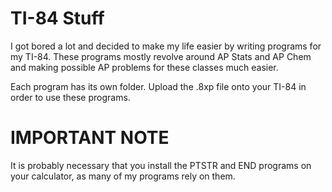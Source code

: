 # TI-84 Stuff

I got bored a lot and decided to make my life easier by writing programs for my 
TI-84. These programs mostly revolve around AP Stats and AP Chem and making 
possible AP problems for these classes much easier.

Each program has its own folder. Upload the .8xp file onto your TI-84 in order
to use these programs.

# IMPORTANT NOTE

It is probably necessary that you install the PTSTR and END programs on your calculator,
as many of my programs rely on them.